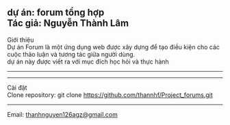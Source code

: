 dự án: forum tổng hợp<br>
Tác giả: Nguyễn Thành Lâm
-------------------------------------

Giới thiệu<br>
Dự án Forum là một ứng dụng web được xây dựng để tạo điều kiện cho các cuộc thảo luận và tương tác giữa người dùng. <br>
dự án này được viết ra với mục đích học hỏi và thực hành 

-------------------------------------------------------------------------------


-------------------------------------------------------------------------------
Cài đặt<br>
Clone repository: git clone https://github.com/thannhf/Project_forums.git

-------------------------------------------------------------------------------
Email: thanhnguyen126agz@gmail.com
